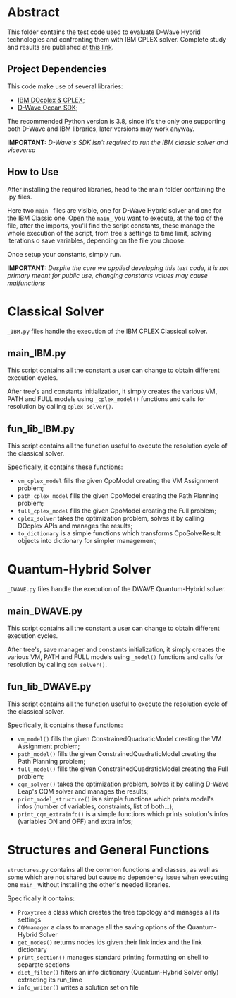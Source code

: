 # Abstract
This folder contains the test code used to evaluate D-Wave Hybrid technologies and confronting them with IBM CPLEX solver. Complete study and results are published at [this link](https://arxiv.org/abs/2403.10455).


## Project Dependencies
This code make use of several libraries:
- [IBM DOcplex & CPLEX](https://ibmdecisionoptimization.github.io/docplex-doc/index.html);
- [D-Wave Ocean SDK](https://docs.ocean.dwavesys.com/en/stable/getting_started.html#gs-initial-setup);

The recommended Python version is 3.8, since it's the only one supporting both D-Wave and IBM libraries, later versions may work anyway. 

**IMPORTANT:** _D-Wave's SDK isn't required to run the IBM classic solver and viceversa_


## How to Use
After installing the required libraries, head to the main folder containing the .py files.

Here two `main_` files are visible, one for D-Wave Hybrid solver and one for the IBM Classic one. Open the `main_` you want to execute, at the top of the file, after the imports, you'll find the script constants, these manage the whole execution of the script, from tree's settings to time limit, solving iterations o save variables, depending on the file you choose.

Once setup your constants, simply run.

**IMPORTANT:** _Despite the cure we applied developing this test code, it is not primary meant for public use, changing constants values may cause malfunctions_



<!-- =========== NEW SECTION =========== -->
# Classical Solver
`_IBM.py` files handle the execution of the IBM CPLEX Classical solver.


## main_IBM.py
This script contains all the constant a user can change to obtain different execution cycles.

After tree's and constants initialization, it simply creates the various VM, PATH and FULL models using `_cplex_model()` functions and calls for resolution by calling `cplex_solver()`. 


## fun_lib_IBM.py
This script contains all the function useful to execute the resolution cycle of the classical solver.

Specifically, it contains these functions:
- `vm_cplex_model` fills the given CpoModel creating the VM Assignment problem;
- `path_cplex_model` fills the given CpoModel creating the Path Planning problem;
- `full_cplex_model` fills the given CpoModel creating the Full problem;
- `cplex_solver` takes the optimization problem, solves it by calling DOcplex APIs and manages the results;
- `to_dictionary` is a simple functions which transforms CpoSolveResult objects into dictionary for simpler management;



<!-- =========== NEW SECTION =========== -->
# Quantum-Hybrid Solver
`_DWAVE.py` files handle the execution of the DWAVE Quantum-Hybrid solver.


## main_DWAVE.py
This script contains all the constant a user can change to obtain different execution cycles.

After tree's, save manager and constants initialization, it simply creates the various VM, PATH and FULL models using `_model()` functions and calls for resolution by calling `cqm_solver()`. 


## fun_lib_DWAVE.py
This script contains all the function useful to execute the resolution cycle of the classical solver.

Specifically, it contains these functions:
- `vm_model()` fills the given ConstrainedQuadraticModel creating the VM Assignment problem;
- `path_model()` fills the given ConstrainedQuadraticModel creating the Path Planning problem;
- `full_model()` fills the given ConstrainedQuadraticModel creating the Full problem;
- `cqm_solver()` takes the optimization problem, solves it by calling D-Wave Leap's CQM solver and manages the results;
- `print_model_structure()` is a simple functions which prints model's infos (number of variables, constraints, list of both...);
- `print_cqm_extrainfo()` is a simple functions which prints solution's infos (variables ON and OFF) and extra infos;



<!-- =========== NEW SECTION =========== -->
# Structures and General Functions
`structures.py` contains all the common functions and classes, as well as some which are not shared but cause no dependency issue when executing one `main_` without installing the other's needed libraries.

Specifically it contains:
- `Proxytree` a class which creates the tree topology and manages all its settings
- `CQMmanager` a class to manage all the saving options of the Quantum-Hybrid Solver
- `get_nodes()` returns nodes ids given their link index and the link dictionary
- `print_section()` manages standard printing formatting on shell to separate sections
- `dict_filter()` filters an info dictionary (Quantum-Hybrid Solver only) extracting its run_time
- `info_writer()` writes a solution set on file

